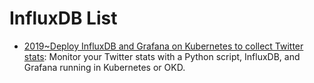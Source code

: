 # InfluxDB List

- [2019~Deploy InfluxDB and Grafana on Kubernetes to collect Twitter stats](https://opensource.com/article/19/2/deploy-influxdb-grafana-kubernetes): Monitor your Twitter stats with a Python script, InfluxDB, and Grafana running in Kubernetes or OKD.
